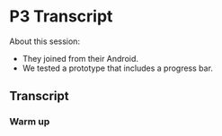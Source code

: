 # P3 Transcript

About this session:
- They joined from their Android.
- We tested a prototype that includes a progress bar.

## Transcript

### Warm up

